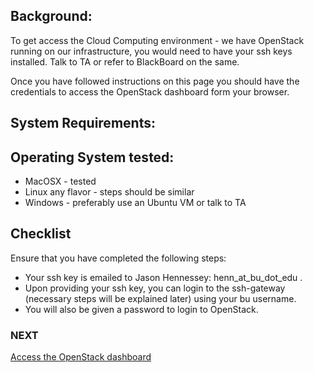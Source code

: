 ## Background:
   To get access the Cloud Computing environment - we have OpenStack running on our infrastructure, you would need to have your ssh keys installed. Talk to TA or refer to BlackBoard on the same.

Once you have followed instructions on this page you should have the credentials to access the OpenStack dashboard form your browser.

## System Requirements:
## Operating System tested:
* MacOSX - tested 
* Linux any flavor - steps should be similar
* Windows - preferably use an Ubuntu VM or talk to TA

## Checklist
Ensure that you have completed the following steps:
* Your ssh key is emailed to Jason Hennessey: henn_at_bu_dot_edu .
* Upon providing your ssh key, you can login to the ssh-gateway (necessary steps will be explained later) using your bu username.
* You will also be given a password to login to OpenStack.

### NEXT
[Access the OpenStack dashboard](Access-the-OpenStack-dashboard.html)
